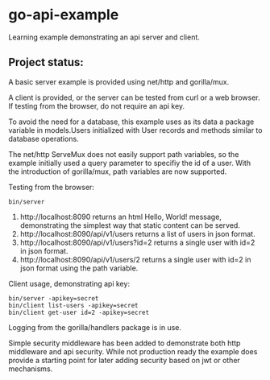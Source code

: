 # go-api-example
Learning example demonstrating an api server and client.

## Project status: 

A basic server example is provided using net/http and gorilla/mux.

A client is provided, or the server can be tested from curl or a web browser.  If testing from the browser, do not require an api key.

To avoid the need for a database, this example uses as its data a package variable in models.Users initialized with User records and methods similar to database operations.

The net/http ServeMux does not easily support path variables, so the example initially used a query parameter to specifiy the id of a user.  With the introduction of gorilla/mux, path variables are now supported.

Testing from the browser:
```
bin/server
```
1. http://localhost:8090 returns an html Hello, World! message, demonstrating the simplest way that static content can be served.
2. http://localhost:8090/api/v1/users returns a list of users in json format.
3. http://localhost:8090/api/v1/users?id=2 returns a single user with id=2 in json format.
4. http://localhost:8090/api/v1/users/2 returns a single user with id=2 in json format using the path variable.

Client usage, demonstrating api key:
```
bin/server -apikey=secret
bin/client list-users -apikey=secret
bin/client get-user id=2 -apikey=secret
```

Logging from the gorilla/handlers package is in use.

Simple security middleware has been added to demonstrate both http middleware and api security.  While not production ready the example does provide a starting point for later adding security based on jwt or other mechanisms.